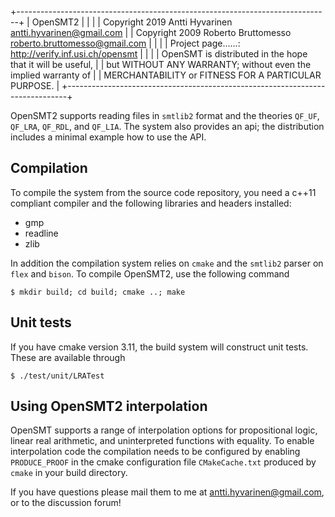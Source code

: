 +------------------------------------------------------------------------------+
| OpenSMT2                                                                     |
|                                                                              |
| Copyright 2019 Antti Hyvarinen <antti.hyvarinen@gmail.com>                   |
| Copyright 2009 Roberto Bruttomesso <roberto.bruttomesso@gmail.com>           |
|                                                                              |
| Project page......: http://verify.inf.usi.ch/opensmt                         |
|                                                                              |
| OpenSMT is distributed in the hope that it will be useful,                   |
| but WITHOUT ANY WARRANTY; without even the implied warranty of               |
| MERCHANTABILITY or FITNESS FOR A PARTICULAR PURPOSE.                         |
+------------------------------------------------------------------------------+

OpenSMT2 supports reading files in `smtlib2` format and the theories
`QF_UF`, `QF_LRA`, `QF_RDL`, and `QF_LIA`.  The system also provides an
api; the distribution includes a minimal example how to use the API.

## Compilation

To compile the system from the source code repository, you need a c++11
compliant compiler and the following libraries and headers installed:

 - gmp
 - readline
 - zlib

In addition the compilation system relies on `cmake` and the `smtlib2`
parser on `flex` and `bison`.  To compile OpenSMT2, use the following
command
```
$ mkdir build; cd build; cmake ..; make
```

## Unit tests

If you have cmake version 3.11, the build system will construct unit
tests.  These are available through

```
$ ./test/unit/LRATest
```

## Using OpenSMT2 interpolation

OpenSMT supports a range of interpolation options for propositional
logic, linear real arithmetic, and uninterpreted functions with
equality.  To enable interpolation code the compilation needs to be
configured by enabling `PRODUCE_PROOF` in the cmake configuration file
`CMakeCache.txt` produced by `cmake` in your build directory.

If you have questions please mail them to me at
antti.hyvarinen@gmail.com, or to the discussion forum!


